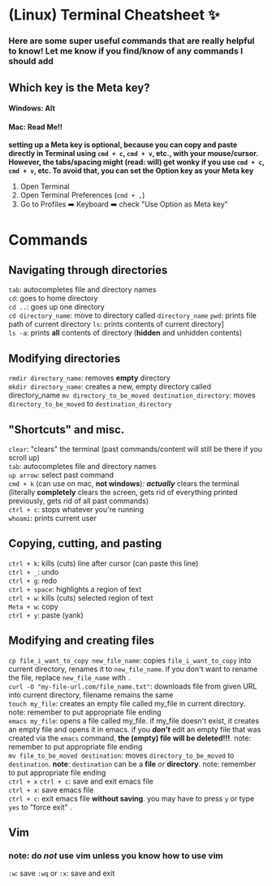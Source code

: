 # (Linux) Terminal Cheatsheet :sparkles:

### Here are some super useful commands that are **really** helpful to know! Let me know if you find/know of any commands I should add

## Which key is the Meta key?
#### Windows: Alt
#### Mac: **Read Me!!**
**setting up a Meta key is optional, because you can copy and paste directly in Terminal using `cmd + c`, `cmd + v`, etc., with your mouse/cursor. However, the tabs/spacing might (read: will) get wonky if you use `cmd + c`, `cmd + v`, etc. To avoid that, you can set the Option key as your Meta key**
1. Open Terminal
2. Open Terminal Preferences (` cmd + , `)
3. Go to Profiles :arrow_right: Keyboard :arrow_right: check "Use Option as Meta key"

# Commands

## Navigating through directories
`tab`: autocompletes file and directory names  
`cd`: goes to home directory   
`cd ..`: goes up one directory   
`cd directory_name`: move to directory called `directory_name`
`pwd`: prints file path of current directory 
`ls`: prints contents of current directory]   
`ls -a`: prints **all** contents of directory (**hidden** and unhidden contents) 

## Modifying directories
`rmdir directory_name`: removes **empty** directory   
`mkdir directory_name`: creates a new, empty directory called directory_name 
`mv directory_to_be_moved destination_directory`: moves `directory_to_be_moved` to `destination_directory`

## "Shortcuts" and misc.
`clear`: "clears" the terminal (past commands/content will still be there if you scroll up)  
`tab`: autocompletes file and directory names  
`up arrow`: select past command  
`cmd + k` (can use on mac, **not windows**): ***actually*** clears the terminal (literally **completely** clears the screen, gets rid of everything printed previously, gets rid of all past commands)  
`ctrl + c`: stops whatever you're running  
`whoami`: prints current user

## Copying, cutting, and pasting
`ctrl + k`: kills (cuts) line after cursor (can paste this line)   
`ctrl + _`: undo   
`ctrl + g`: redo   
`ctrl + space`: highlights a region of text   
`ctrl + w`: kills (cuts) selected region of text   
`Meta + w`: copy   
`ctrl + y`: paste (yank)   

## Modifying and creating files
`cp file_i_want_to_copy new_file_name`: copies `file_i_want_to_copy` into current directory, renames it to `new_file_name`. if you don't want to rename the file, replace `new_file_name` with `.`  
`curl -O "my-file-url.com/file_name.txt"`: downloads file from given URL into current directory, filename remains the same  
`touch my_file`: creates an empty file called my_file in current directory. note: remember to put appropriate file ending  
`emacs my_file`: opens a file called my_file. if my_file doesn't exist, it creates an empty file and opens it in emacs. if you **_don't_** edit an empty file that was created via the `emacs` command, **the (empty) file will be deleted!!!**. note: remember to put appropriate file ending  
`mv file_to_be_moved destination`: moves `directory_to_be_moved` to `destination`. **note**: `destination` can be a **file** *or* **directory**. note: remember to put appropriate file ending   
`ctrl + x` `ctrl + c`: save and exit emacs file  
`ctrl + x`: save emacs file  
`ctrl + c`: exit emacs file **without saving**. you may have to press `y` or type `yes` to "force exit" . 

## Vim
### note: do _**not**_ use vim unless you know how to use vim
`:w`: save
`:wq` or `:x`: save and exit

